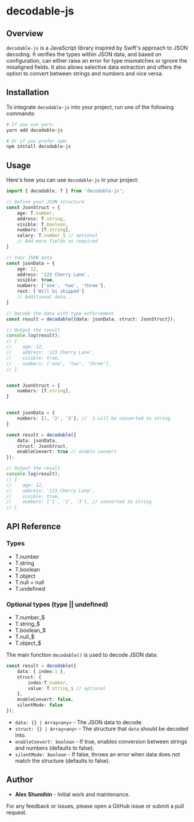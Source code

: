 # decodable-js

## Overview
`decodable-js` is a JavaScript library inspired by Swift's approach to JSON decoding. It verifies the types within JSON data, and based on configuration, can either raise an error for type mismatches or ignore the misaligned fields. It also allows selective data extraction and offers the option to convert between strings and numbers and vice versa.

## Installation

To integrate `decodable-js` into your project, run one of the following commands:

```bash
# If you use yarn:
yarn add decodable-js

# Or if you prefer npm:
npm install decodable-js
```

## Usage

Here's how you can use `decodable-js` in your project:

```typescript
import { decodable, T } from 'decodable-js';

// Define your JSON structure
const JsonStruct = {
    age: T.number,
    address: T.string,
    visible: T.boolean,
    numbers: [T.string],
    salary: T.number_$ // optional
    // Add more fields as required
}

// Your JSON data
const jsonData = {
    age: 12,
    address: '123 Cherry Lane',
    visible: true,
    numbers: ['one', 'two', 'three'],
    rest: ['Will bi skipped']
    // Additional data...
}

// Decode the data with type enforcement
const result = decodable({data: jsonData, struct: JsonStruct});

// Output the result
console.log(result);
// {
//    age: 12,
//    address: '123 Cherry Lane',
//    visible: true,
//    numbers: ['one', 'two', 'three'],
// }
```
```typescript

const JsonStruct = {
    numbers: [T.string],
}


const jsonData = {
    numbers: [1, '2', '3'], //  1 will be converted to string
}

const result = decodable({
    data: jsonData, 
    struct: JsonStruct,
    enableConvert: true // enable convert
});

// Output the result
console.log(result);
// {
//    age: 12,
//    address: '123 Cherry Lane',
//    visible: true,
//    numbers: ['1', '2', '3'], // converted to string
// }
```

## API Reference

### Types 
- T.number
- T.string   
- T.boolean 
- T.object 
- T.null = null
- T.undefined 
### Optional types (type || undefined)
- T.number_$ 
- T.string_$ 
- T.boolean_$ 
- T.null_$ 
- T.object_$ 

The main function `decodable()` is used to decode JSON data:

```typescript
const result = decodable({
    data: { index:1 },
    struct: { 
        index:T.number,
        value: T.string_$ // optional
    },
    enableConvert: false,
    silentMode: false
});
```

- `data: {} | Array<any>` - The JSON data to decode.
- `struct: {} | Array<any>` - The structure that `data` should be decoded into.
- `enableConvert: boolean` - If true, enables conversion between strings and numbers (defaults to false).
- `silentMode: boolean` - If false, throws an error when data does not match the structure (defaults to false).

## Author

- **Alex Shumihin** - Initial work and maintenance.

For any feedback or issues, please open a GitHub issue or submit a pull request.
<!-- @import "[TOC]" {cmd="toc" depthFrom=1 depthTo=6 orderedList=false} -->

